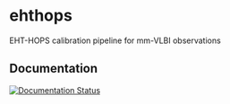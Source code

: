 # ehthops
EHT-HOPS calibration pipeline for mm-VLBI observations

## Documentation

[![Documentation Status](https://readthedocs.org/projects/ehthops/badge/?version=latest)](https://ehthops.readthedocs.io/en/latest/?badge=latest)
